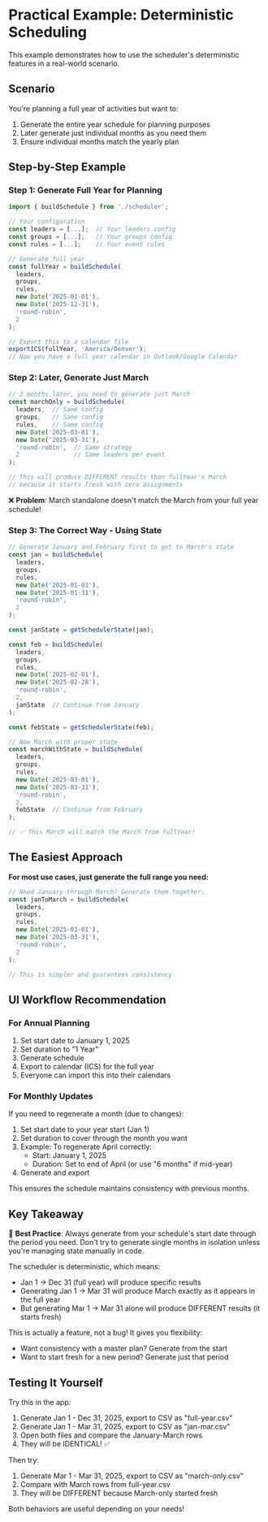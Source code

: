 # Practical Example: Deterministic Scheduling

This example demonstrates how to use the scheduler's deterministic features in a real-world scenario.

## Scenario

You're planning a full year of activities but want to:

1. Generate the entire year schedule for planning purposes
2. Later generate just individual months as you need them
3. Ensure individual months match the yearly plan

## Step-by-Step Example

### Step 1: Generate Full Year for Planning

```typescript
import { buildSchedule } from './scheduler';

// Your configuration
const leaders = [...];  // Your leaders config
const groups = [...];   // Your groups config
const rules = [...];    // Your event rules

// Generate full year
const fullYear = buildSchedule(
  leaders,
  groups,
  rules,
  new Date('2025-01-01'),
  new Date('2025-12-31'),
  'round-robin',
  2
);

// Export this to a calendar file
exportICS(fullYear, 'America/Denver');
// Now you have a full year calendar in Outlook/Google Calendar
```

### Step 2: Later, Generate Just March

```typescript
// 3 months later, you need to generate just March
const marchOnly = buildSchedule(
  leaders,  // Same config
  groups,   // Same config
  rules,    // Same config
  new Date('2025-03-01'),
  new Date('2025-03-31'),
  'round-robin',  // Same strategy
  2               // Same leaders per event
);

// This will produce DIFFERENT results than fullYear's March
// because it starts fresh with zero assignments
```

❌ **Problem**: March standalone doesn't match the March from your full year schedule!

### Step 3: The Correct Way - Using State

```typescript
// Generate January and February first to get to March's state
const jan = buildSchedule(
  leaders,
  groups,
  rules,
  new Date('2025-01-01'),
  new Date('2025-01-31'),
  'round-robin',
  2
);

const janState = getSchedulerState(jan);

const feb = buildSchedule(
  leaders,
  groups,
  rules,
  new Date('2025-02-01'),
  new Date('2025-02-28'),
  'round-robin',
  2,
  janState  // Continue from January
);

const febState = getSchedulerState(feb);

// Now March with proper state
const marchWithState = buildSchedule(
  leaders,
  groups,
  rules,
  new Date('2025-03-01'),
  new Date('2025-03-31'),
  'round-robin',
  2,
  febState  // Continue from February
);

// ✅ This March will match the March from fullYear!
```

## The Easiest Approach

**For most use cases, just generate the full range you need:**

```typescript
// Need January through March? Generate them together:
const janToMarch = buildSchedule(
  leaders,
  groups,
  rules,
  new Date('2025-01-01'),
  new Date('2025-03-31'),
  'round-robin',
  2
);

// This is simpler and guarantees consistency
```

## UI Workflow Recommendation

### For Annual Planning

1. Set start date to January 1, 2025
2. Set duration to "1 Year"
3. Generate schedule
4. Export to calendar (ICS) for the full year
5. Everyone can import this into their calendars

### For Monthly Updates

If you need to regenerate a month (due to changes):

1. Set start date to your year start (Jan 1)
2. Set duration to cover through the month you want
3. Example: To regenerate April correctly:
   - Start: January 1, 2025
   - Duration: Set to end of April (or use "6 months" if mid-year)
4. Generate and export

This ensures the schedule maintains consistency with previous months.

## Key Takeaway

🎯 **Best Practice**: Always generate from your schedule's start date through the period you need. Don't try to generate single months in isolation unless you're managing state manually in code.

The scheduler is deterministic, which means:

- Jan 1 → Dec 31 (full year) will produce specific results
- Generating Jan 1 → Mar 31 will produce March exactly as it appears in the full year
- But generating Mar 1 → Mar 31 alone will produce DIFFERENT results (it starts fresh)

This is actually a feature, not a bug! It gives you flexibility:

- Want consistency with a master plan? Generate from the start
- Want to start fresh for a new period? Generate just that period

## Testing It Yourself

Try this in the app:

1. Generate Jan 1 - Dec 31, 2025, export to CSV as "full-year.csv"
2. Generate Jan 1 - Mar 31, 2025, export to CSV as "jan-mar.csv"
3. Open both files and compare the January-March rows
4. They will be IDENTICAL! ✅

Then try:

1. Generate Mar 1 - Mar 31, 2025, export to CSV as "march-only.csv"
2. Compare with March rows from full-year.csv
3. They will be DIFFERENT because March-only started fresh

Both behaviors are useful depending on your needs!
